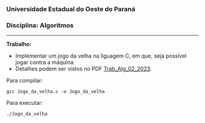 ### Universidade Estadual do Oeste do Paraná
### Disciplina: Algoritmos

---

**Trabalho:**
- Implementar um jogo da velha na liguagem C, em que, seja possível jogar contra a máquina.
- Detalhes podem ser vistos no PDF [Trab_Alg_02_2023](https://github.com/yVinicin/Jogo-da-Velha/blob/main/Trab_Alg_02_2023.pdf).

Para compilar:
```
gcc Jogo_da_velha.c -o Jogo_da_velha
```

Para executar:
```
./Jogo_da_velha
```
